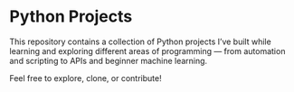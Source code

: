 # Python Projects

This repository contains a collection of Python projects I’ve built while learning and exploring different areas of programming — from automation and scripting to APIs and beginner machine learning.

Feel free to explore, clone, or contribute!
